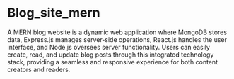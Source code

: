 # Blog_site_mern

A MERN blog website is a dynamic web application where MongoDB stores data, Express.js manages server-side operations, React.js handles the user interface, and Node.js oversees server functionality. Users can easily create, read, and update blog posts through this integrated technology stack, providing a seamless and responsive experience for both content creators and readers.
